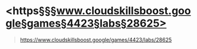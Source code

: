 # <https§§§www.cloudskillsboost.google§games§4423§labs§28625>
> <https://www.cloudskillsboost.google/games/4423/labs/28625>
 